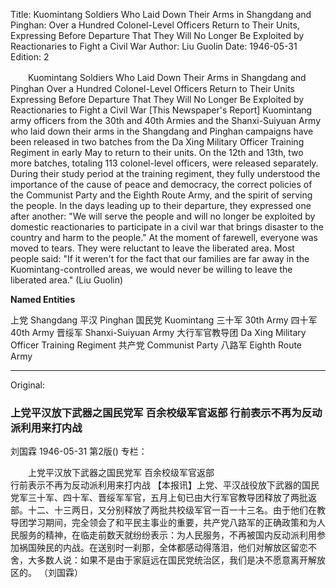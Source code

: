 Title: Kuomintang Soldiers Who Laid Down Their Arms in Shangdang and Pinghan: Over a Hundred Colonel-Level Officers Return to Their Units, Expressing Before Departure That They Will No Longer Be Exploited by Reactionaries to Fight a Civil War
Author: Liu Guolin
Date: 1946-05-31
Edition: 2

　　Kuomintang Soldiers Who Laid Down Their Arms in Shangdang and Pinghan
    Over a Hundred Colonel-Level Officers Return to Their Units
    Expressing Before Departure That They Will No Longer Be Exploited by Reactionaries to Fight a Civil War
    [This Newspaper's Report] Kuomintang army officers from the 30th and 40th Armies and the Shanxi-Suiyuan Army who laid down their arms in the Shangdang and Pinghan campaigns have been released in two batches from the Da Xing Military Officer Training Regiment in early May to return to their units. On the 12th and 13th, two more batches, totaling 113 colonel-level officers, were released separately. During their study period at the training regiment, they fully understood the importance of the cause of peace and democracy, the correct policies of the Communist Party and the Eighth Route Army, and the spirit of serving the people. In the days leading up to their departure, they expressed one after another: "We will serve the people and will no longer be exploited by domestic reactionaries to participate in a civil war that brings disaster to the country and harm to the people." At the moment of farewell, everyone was moved to tears. They were reluctant to leave the liberated area. Most people said: "If it weren't for the fact that our families are far away in the Kuomintang-controlled areas, we would never be willing to leave the liberated area."
    (Liu Guolin)



**Named Entities**


上党  Shangdang
平汉  Pinghan
国民党  Kuomintang
三十军  30th Army
四十军  40th Army
晋绥军  Shanxi-Suiyuan Army
大行军官教导团  Da Xing Military Officer Training Regiment
共产党  Communist Party
八路军  Eighth Route Army



<hr /> 

Original: 


### 上党平汉放下武器之国民党军  百余校级军官返部  行前表示不再为反动派利用来打内战
刘国霖
1946-05-31
第2版()
专栏：

　　上党平汉放下武器之国民党军
    百余校级军官返部   
    行前表示不再为反动派利用来打内战
    【本报讯】上党、平汉战役放下武器的国民党军三十军、四十军、晋绥军军官，五月上旬已由大行军官教导团释放了两批返部。十二、十三两日，又分别释放了两批共校级军官一百一十三名。由于他们在教导团学习期间，完全领会了和平民主事业的重要，共产党八路军的正确政策和为人民服务的精神，在临走前数天就纷纷表示：为人民服务，不再被国内反动派利用参加祸国殃民的内战。在送别时一刹那，全体都感动得落泪，他们对解放区留恋不舍，大多数人说：如果不是由于家庭远在国民党统治区，我们是决不愿意离开解放区的。
    （刘国霖）
